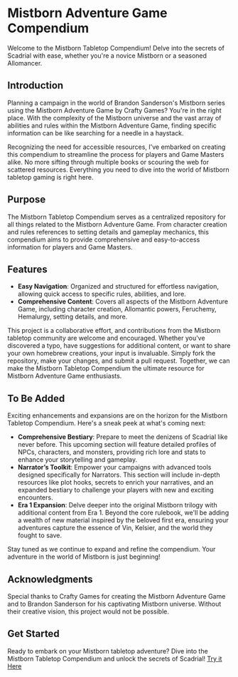 # Mistborn Adventure Game Compendium
Welcome to the Mistborn Tabletop Compendium! Delve into the secrets of Scadrial with ease, whether you're a novice Mistborn or a seasoned Allomancer.

## Introduction
Planning a campaign in the world of Brandon Sanderson's Mistborn series using the Mistborn Adventure Game by Crafty Games? You're in the right place. With the complexity of the Mistborn universe and the vast array of abilities and rules within the Mistborn Adventure Game, finding specific information can be like searching for a needle in a haystack.

Recognizing the need for accessible resources, I've embarked on creating this compendium to streamline the process for players and Game Masters alike. No more sifting through multiple books or scouring the web for scattered resources. Everything you need to dive into the world of Mistborn tabletop gaming is right here.

## Purpose
The Mistborn Tabletop Compendium serves as a centralized repository for all things related to the Mistborn Adventure Game. From character creation and rules references to setting details and gameplay mechanics, this compendium aims to provide comprehensive and easy-to-access information for players and Game Masters.

## Features
- **Easy Navigation**: Organized and structured for effortless navigation, allowing quick access to specific rules, abilities, and lore.
- **Comprehensive Content**: Covers all aspects of the Mistborn Adventure Game, including character creation, Allomantic powers, Feruchemy, Hemalurgy, setting details, and more.
 
This project is a collaborative effort, and contributions from the Mistborn tabletop community are welcome and encouraged. Whether you've discovered a typo, have suggestions for additional content, or want to share your own homebrew creations, your input is invaluable. Simply fork the repository, make your changes, and submit a pull request. Together, we can make the Mistborn Tabletop Compendium the ultimate resource for Mistborn Adventure Game enthusiasts.

## To Be Added
Exciting enhancements and expansions are on the horizon for the Mistborn Tabletop Compendium. Here's a sneak peek at what's coming next:

- **Comprehensive Bestiary**: Prepare to meet the denizens of Scadrial like never before. This upcoming section will feature detailed profiles of NPCs, characters, and monsters, providing rich lore and stats to enhance your storytelling and gameplay.
- **Narrator’s Toolkit**: Empower your campaigns with advanced tools designed specifically for Narrators. This section will include in-depth resources like plot hooks, secrets to enrich your narratives, and an expanded bestiary to challenge your players with new and exciting encounters.
- **Era 1 Expansion**: Delve deeper into the original Mistborn trilogy with additional content from Era 1. Beyond the core rulebook, we'll be adding a wealth of new material inspired by the beloved first era, ensuring your adventures capture the essence of Vin, Kelsier, and the world they fought to save.

Stay tuned as we continue to expand and refine the compendium. Your adventure in the world of Mistborn is just beginning!

## Acknowledgments
Special thanks to Crafty Games for creating the Mistborn Adventure Game and to Brandon Sanderson for his captivating Mistborn universe. Without their creative vision, this project would not be possible.

## Get Started
Ready to embark on your Mistborn tabletop adventure? Dive into the Mistborn Tabletop Compendium and unlock the secrets of Scadrial!
[Try it Here](https://alex-gillis.github.io/mistborn-ttrpg/)
